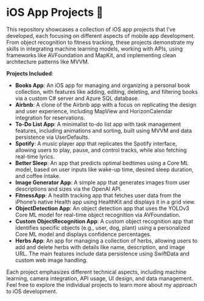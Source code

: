 # iOS App Projects 📱

This repository showcases a collection of iOS app projects that I’ve developed, each focusing on different aspects of mobile app development. From object recognition to fitness tracking, these projects demonstrate my skills in integrating machine learning models, working with APIs, using frameworks like AVFoundation and MapKit, and implementing clean architecture patterns like MVVM.

**Projects Included**:
- **Books App**: An iOS app for managing and organizing a personal book collection, with features like adding, editing, deleting, and filtering books via a custom C# server and Azure SQL database.
- **Airbnb**: A clone of the Airbnb app with a focus on replicating the design and user experience, including MapView and HorizonCalendar integration for reservations.
- **To-Do List App**: A minimalist to-do list app with task management features, including animations and sorting, built using MVVM and data persistence via UserDefaults.
- **Spotify**: A music player app that replicates the Spotify interface, allowing users to play, pause, and control tracks, while also fetching real-time lyrics.
- **Better Sleep**: An app that predicts optimal bedtimes using a Core ML model, based on user inputs like wake-up time, desired sleep duration, and coffee intake.
- **Image Generator App**: A simple app that generates images from user descriptions and sizes via the OpenAI API.
- **FitnessApp**: A health tracking app that fetches user data from the iPhone’s native Health app using HealthKit and displays it in a grid view.
- **ObjectDetection App**: An object detection app that uses the YOLOv3 Core ML model for real-time object recognition via AVFoundation.
- **Custom ObjectRecognition App**: A custom object recognition app that identifies specific objects (e.g., user, dog, plant) using a personalized Core ML model and displays confidence percentages.
- **Herbs App**: An app for managing a collection of herbs, allowing users to add and delete herbs with details like name, description, and image URL. The main features include data persistence using SwiftData and custom web image handling.

Each project emphasizes different technical aspects, including machine learning, camera integration, API usage, UI design, and data management. Feel free to explore the individual projects to learn more about my approach to iOS development.
